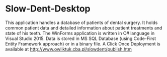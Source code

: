 # Slow-Dent-Desktop

This application handles a database of patients of dental surgery. It holds common patient data and detailed information about patient treatments and state of his teeth.
The WinForms application is written in C# language in Visual Studio 2015. Data is stored in MS SQL Database (using Code-First Entity Framework approach) or in a binary file. A Click Once Deployment is available at http://www.owliktuk.cba.pl/slowdent/publish.htm
